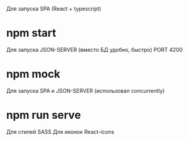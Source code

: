 Для запуска SPA (React + typescript)
# npm start 

Для запуска JSON-SERVER (вместо БД удобно, быстро) PORT 4200
# npm mock

Для запуска SPA и JSON-SERVER (использовал concurrently)
# npm run serve

Для стилей SASS
Для иконок React-icons
